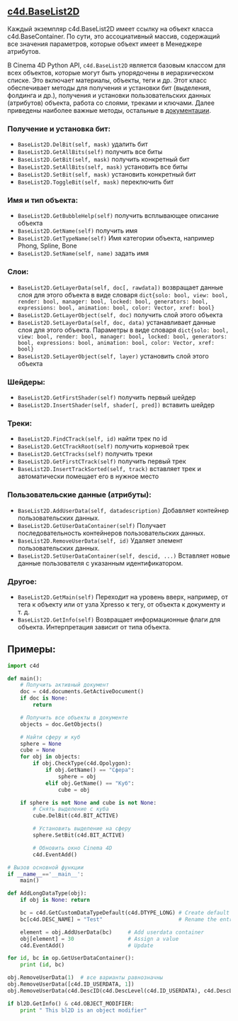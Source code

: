 ## [c4d.BaseList2D][1]
Каждый экземпляр c4d.BaseList2D имеет ссылку на объект класса c4d.BaseContainer.  По сути, это ассоциативный массив, содержащий все значения параметров, которые объект имеет в Менеджере атрибутов.

В Cinema 4D Python API, `c4d.BaseList2D` является базовым классом для всех объектов, которые могут быть упорядочены в иерархическом списке. Это включает материалы, объекты, теги и др. Этот класс обеспечивает методы для получения и установки бит (выделения, фолдинга и др.), получения и установки пользовательских данных (атрибутов) объекта, работа со слоями, треками и ключами. Далее приведены наиболее важные методы, остальные в [документации][1].

### Получение и установка бит:
- `BaseList2D.DelBit(self, mask)` удалить бит
- `BaseList2D.GetAllBits(self)` получить все биты
- `BaseList2D.GetBit(self, mask)` получить конкретный бит
- `BaseList2D.SetAllBits(self, mask)` установить все биты
- `BaseList2D.SetBit(self, mask)` установить конкретный бит
- `BaseList2D.ToggleBit(self, mask)` переключить бит

### Имя и тип объекта:
- `BaseList2D.GetBubbleHelp(self)` получить всплывающее описание объекта
- `BaseList2D.GetName(self)` получить имя
- `BaseList2D.GetTypeName(self)` Имя категории объекта, например Phong, Spline, Bone
- `BaseList2D.SetName(self, name)` задать имя

### Слои:
- `BaseList2D.GetLayerData(self, doc[, rawdata])` возвращает данные слоя для этого объекта в виде словаря `dict{solo: bool, view: bool, render: bool, manager: bool, locked: bool, generators: bool, expressions: bool, animation: bool, color: Vector, xref: bool}`
- `BaseList2D.GetLayerObject(self, doc)` получить слой этого объекта
- `BaseList2D.SetLayerData(self, doc, data)` устанавливает данные слоя для этого объекта. Параметры в виде словаря `dict{solo: bool, view: bool, render: bool, manager: bool, locked: bool, generators: bool, expressions: bool, animation: bool, color: Vector, xref: bool}`
- `BaseList2D.SetLayerObject(self, layer)` установить слой этого объекта

### Шейдеры:
- `BaseList2D.GetFirstShader(self)` получить первый шейдер
- `BaseList2D.InsertShader(self, shader[, pred])` вставить шейдер

### Треки:
- `BaseList2D.FindCTrack(self, id)` найти трек по id
- `BaseList2D.GetCTrackRoot(self)` получить корневой трек
- `BaseList2D.GetCTracks(self)` получить треки
- `BaseList2D.GetFirstCTrack(self)` получить первый трек
- `BaseList2D.InsertTrackSorted(self, track)` вставляет трек и автоматически помещает его в нужное место

### Пользовательские данные (атрибуты):
- `BaseList2D.AddUserData(self, datadescription)` Добавляет контейнер пользовательских данных.
- `BaseList2D.GetUserDataContainer(self)` Получает последовательность контейнеров пользовательских данных.
- `BaseList2D.RemoveUserData(self, id)` Удаляет элемент пользовательских данных.
- `BaseList2D.SetUserDataContainer(self, descid, ...)` Вставляет новые данные пользователя с указанным идентификатором.

### Другое:
- `BaseList2D.GetMain(self)` Переходит на уровень вверх, например, от тега к объекту или от узла Xpresso к тегу, от объекта к документу и т. д.
- `BaseList2D.GetInfo(self)` Возвращает информационные флаги для объекта.  Интерпретация зависит от типа объекта.

## Примеры:
```Python
import c4d

def main():
    # Получить активный документ
    doc = c4d.documents.GetActiveDocument()
    if doc is None:
        return

    # Получить все объекты в документе
    objects = doc.GetObjects()

    # Найти сферу и куб
    sphere = None
    cube = None
    for obj in objects:
        if obj.CheckType(c4d.Opolygon):
            if obj.GetName() == "Сфера":
                sphere = obj
            elif obj.GetName() == "Куб":
                cube = obj

    if sphere is not None and cube is not None:
        # Снять выделение с куба
        cube.DelBit(c4d.BIT_ACTIVE)

        # Установить выделение на сферу
        sphere.SetBit(c4d.BIT_ACTIVE)

        # Обновить окно Cinema 4D
        c4d.EventAdd()

# Вызов основной функции
if __name__=='__main__':
    main()
```

```Python
def AddLongDataType(obj):
    if obj is None: return

    bc = c4d.GetCustomDataTypeDefault(c4d.DTYPE_LONG) # Create default container
    bc[c4d.DESC_NAME] = "Test"                        # Rename the entry

    element = obj.AddUserData(bc)     # Add userdata container
    obj[element] = 30                 # Assign a value
    c4d.EventAdd()                    # Update
```

```Python
for id, bc in op.GetUserDataContainer():
    print (id, bc)

obj.RemoveUserData(1)  # все варианты равнозначны
obj.RemoveUserData([c4d.ID_USERDATA, 1])
obj.RemoveUserData(c4d.DescID(c4d.DescLevel(c4d.ID_USERDATA), c4d.DescLevel(1)))

if bl2D.GetInfo() & c4d.OBJECT_MODIFIER:
    print " This bl2D is an object modifier"
```


[1]: https://developers.maxon.net/docs/py/23_110/modules/c4d/C4DAtom/GeListNode/BaseList2D/index.html "c4d » c4d.C4DAtom » c4d.GeListNode » c4d.BaseList2D"